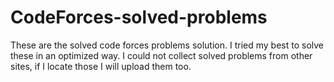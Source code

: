 # CodeForces-solved-problems
These are the solved code forces problems solution.
I tried my best to solve these in an optimized way.
I could not collect solved problems from other sites, if I locate those I will upload them too.

